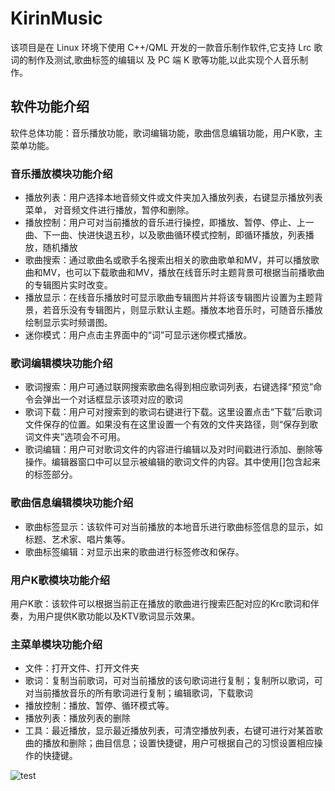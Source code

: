 # KirinMusic
该项目是在 Linux 环境下使用 C++/QML 开发的一款音乐制作软件,它支持 Lrc 歌词的制作及测试,歌曲标签的编辑以
及 PC 端 K 歌等功能,以此实现个人音乐制作。
## 软件功能介绍
软件总体功能：音乐播放功能，歌词编辑功能，歌曲信息编辑功能，用户K歌，主菜单功能。

### 音乐播放模块功能介绍
- 播放列表：用户选择本地音频文件或文件夹加入播放列表，右键显示播放列表菜单，
对音频文件进行播放，暂停和删除。
- 播放控制：用户可对当前播放的音乐进行操控，即播放、暂停、停止、上一曲、下一曲、快进快退五秒，以及歌曲循环模式控制，即循环播放，列表播放，随机播放
- 歌曲搜索：通过歌曲名或歌手名搜索出相关的歌曲歌单和MV，并可以播放歌曲和MV，也可以下载歌曲和MV，播放在线音乐时主题背景可根据当前播歌曲的专辑图片实时改变。
- 播放显示：在线音乐播放时可显示歌曲专辑图片并将该专辑图片设置为主题背景，若音乐没有专辑图片，则显示默认主题。播放本地音乐时，可随音乐播放绘制显示实时频谱图。
- 迷你模式：用户点击主界面中的“词”可显示迷你模式播放。

### 歌词编辑模块功能介绍
- 歌词搜索：用户可通过联网搜索歌曲名得到相应歌词列表，右键选择“预览”命令会弹出一个对话框显示该项对应的歌词
- 歌词下载：用户可对搜索到的歌词右键进行下载。这里设置点击“下载”后歌词文件保存的位置。如果没有在这里设置一个有效的文件夹路径，则“保存到歌词文件夹”选项会不可用。
- 歌词编辑：用户可对歌词文件的内容进行编辑以及对时间戳进行添加、删除等操作。编辑器窗口中可以显示被编辑的歌词文件的内容。其中使用[]包含起来的标签部分。

### 歌曲信息编辑模块功能介绍 
- 歌曲标签显示：该软件可对当前播放的本地音乐进行歌曲标签信息的显示，如标题、艺术家、唱片集等。
- 歌曲标签编辑：对显示出来的歌曲进行标签修改和保存。

### 用户K歌模块功能介绍 
用户K歌：该软件可以根据当前正在播放的歌曲进行搜索匹配对应的Krc歌词和伴奏，为用户提供K歌功能以及KTV歌词显示效果。

### 主菜单模块功能介绍
- 文件：打开文件、打开文件夹
- 歌词：复制当前歌词，可对当前播放的该句歌词进行复制；复制所以歌词，可对当前播放音乐的所有歌词进行复制；编辑歌词，下载歌词
- 播放控制：播放、暂停、循环模式等。
- 播放列表：播放列表的删除
- 工具：最近播放，显示最近播放列表，可清空播放列表，右键可进行对某首歌曲的播放和删除；曲目信息；设置快捷键，用户可根据自己的习惯设置相应操作的快捷键。

![test](https://user-images.githubusercontent.com/85267390/189477965-58bce10e-1aa1-4a12-8a3c-41c774fc862a.gif)

